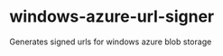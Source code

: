 windows-azure-url-signer
========================

Generates signed urls for windows azure blob storage
